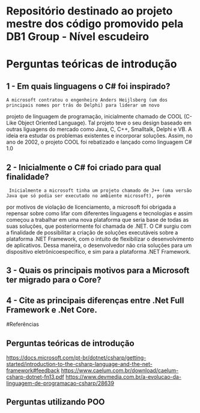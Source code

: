 # Repositório destinado ao projeto mestre dos código promovido pela DB1 Group - Nível escudeiro

# Perguntas teóricas de introdução

## 1 - Em quais linguagens o C# foi inspirado?
    A microsoft contratou o engenheiro Anders Heijlsberg (um dos principais nomes por trás do Delphi) para liderar um novo 
   projeto de linguagem de programação, inicialmente chamado de COOL (C-Like Object Oriented Language). Tal projeto teve o 
   seu design baseado em outras liguagens do mercado como Java, C, C++, Smalltalk, Delphi e VB. A ideia era estudar os problemas
   existentes e incorporar soluções. 
   Assim, no ano de 2002, o projeto COOL foi rebatizado e lançado como linguagem C# 1.0
   
## 2 - Inicialmente o C# foi criado para qual finalidade?
     Inicialmente a microsoft tinha um projeto chamado de J++ (uma versão Java que só podia ser executado no ambiente microsoft), porém 
   por motivos de violação de licenciamento, a microsoft foi obrigada a repensar sobre como lifar com diferentes linguagens e tecnologias
   e assim começou a trabalhar em uma nova plataforma que seria base de todas as suas soluções, que posteriormente foi chamada de .NET.
     O C# surgiu com a finalidade de possibilitar a criação de soluções executáveis sobre a plataforma .NET Framework, com o intuito de
   flexibilizar o desenvolvimento de aplicativos. Dessa maneira, o desenvolvedor não cria soluções para um dispositivo 
   eletrônicoespecífico, e sim para a plataforma .NET Framework.
   
## 3 - Quais os principais motivos para a Microsoft ter migrado para o Core?
## 4 - Cite as principais diferenças entre .Net Full Framework e .Net Core.

#Referências

## Perguntas teóricas de introdução
https://docs.microsoft.com/pt-br/dotnet/csharp/getting-started/introduction-to-the-csharp-language-and-the-net-framework#feedback
https://www.caelum.com.br/download/caelum-csharp-dotnet-fn13.pdf
https://www.devmedia.com.br/a-evolucao-da-linguagem-de-programacao-csharp/28639

## Perguntas utilizando POO
